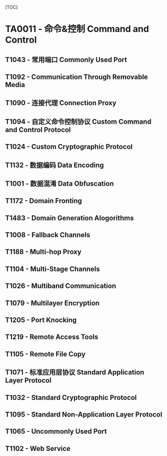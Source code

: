 [TOC]

# TA0011 - 命令&控制 Command and Control


## T1043 - 常用端口 Commonly Used Port


## T1092 - Communication Through Removable Media


## T1090 - 连接代理 Connection Proxy


## T1094 - 自定义命令控制协议 Custom Command and Control Protocol


## T1024 - Custom Cryptographic Protocol


## T1132 - 数据编码 Data Encoding


## T1001 - 数据混淆 Data Obfuscation


## T1172 - Domain Fronting


## T1483 - Domain Generation Alogorithms


## T1008 - Fallback Channels


## T1188 - Multi-hop Proxy


## T1104 - Multi-Stage Channels


## T1026 - Multiband Communication


## T1079 - Multilayer Encryption


## T1205 - Port Knocking


## T1219 - Remote Access Tools


## T1105 - Remote File Copy


## T1071 - 标准应用层协议 Standard Application Layer Protocol


## T1032 - Standard Cryptographic Protocol


## T1095 - Standard Non-Application Layer Protocol


## T1065 - Uncommonly Used Port


## T1102 - Web Service